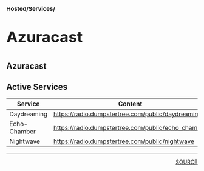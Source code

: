 # <p style='font-size: 15px;'>Hosted/Services/</p>
# <p style='font-size: 40px;'>Azuracast</p>
## Azuracast
## Active Services
| Service | Content | Address |
| ------------ | ------------ | ------------ |
| Daydreaming | <a href=https://radio.dumpstertree.com/public/daydreaming>https://radio.dumpstertree.com/public/daydreaming</a> |  |
| Echo-Chamber | <a href=https://radio.dumpstertree.com/public/echo_chamber>https://radio.dumpstertree.com/public/echo_chamber</a> |  |
| Nightwave | <a href=https://radio.dumpstertree.com/public/nightwave>https://radio.dumpstertree.com/public/nightwave</a> |  |

<div style='page-break-after: always;'></div>
<div style='page-break-after: always;'></div>
<hr/>
<div style='page-break-after: always;'></div>
<div style='page-break-after: always;'></div>
<div style='page-break-after: always;'></div>
<div style='text-align: right'>
<a href='https://docs.google.com/spreadsheets/d/e/2PACX-1vSTe7J7BmZa45Xsl8T6RyUTVQ2idoOBgFCA3dWAYkXPLyf6EDZ4_3MO1BEO2KJ1_zZr3fFIWMTUo4tY/pub?output=xlsx'>SOURCE</a>
</div>
